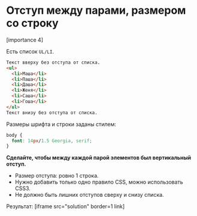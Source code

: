 # Отступ между парами, размером со строку

[importance 4]

Есть список `UL/LI`.

```html
Текст вверху без отступа от списка.
<ul>
  <li>Маша</li>
  <li>Паша</li>
  <li>Даша</li>
  <li>Женя</li>
  <li>Саша</li>
  <li>Гоша</li>
</ul>
Текст внизу без отступа от списка.
```

Размеры шрифта и строки заданы стилем:

```css
body {
  font: 14px/1.5 Georgia, serif;
}
```

**Сделайте, чтобы между каждой парой элементов был вертикальный отступ.**
<ul>
<li>Размер отступа: ровно 1 строка.</li>
<li>Нужно добавить только одно правило CSS, можно использовать CSS3.</li>
<li>Не должно быть лишних отступов сверху и снизу списка.</li>
</ul>

Результат:
[iframe src="solution" border=1 link]

